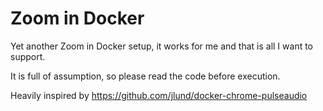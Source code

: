 # Zoom in Docker

Yet another Zoom in Docker setup, it works for me and that is all I want to support.

It is full of assumption, so please read the code before execution.

Heavily inspired by https://github.com/jlund/docker-chrome-pulseaudio
